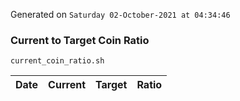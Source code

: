 Generated on `Saturday 02-October-2021 at 04:34:46`

### Current to Target Coin Ratio
`current_coin_ratio.sh`

Date|Current|Target|Ratio
---|---|---|---
